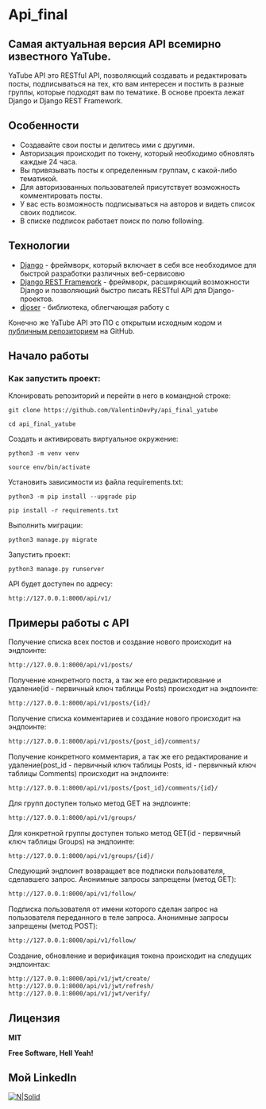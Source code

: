 #  Api_final
## Самая актуальная версия API всемирно известного YaTube.


YaTube API это RESTful API, позволяющий создавать и редактировать посты, подписываться на тех, кто вам интересен и постить в разные группы, которые подходят вам по тематике.
В основе проекта лежат Django и Django REST Framework.


## Особенности

- Создавайте свои посты и делитесь ими с другими.
- Авторизация происходит по токену, который необходимо обновлять каждые 24 часа.
- Вы привязывать посты к определенным группам, с какой-либо тематикой.
- Для авторизованных пользователей присутствует возможность комментировать посты.
- У вас есть возможность подписываться на авторов и видеть список своих подписок.
- В списке подписок работает поиск по полю following.

## Технологии

- [Django](https://github.com/django/django) - фреймворк, который включает в себя все необходимое для быстрой разработки различных веб-сервисовю
- [Django REST Framework](https://www.django-rest-framework.org/) - фреймворк, расширяющий возможности Django и позволяющий быстро писать RESTful API для Django-проектов.
- [djoser](https://github.com/sunscrapers/djoser) - библиотека, облегчающая работу с 

Конечно же YaTube API это ПО с открытым исходным кодом и [публичным репозиторием](https://github.com/ValentinDevPy/api_final_yatube)
 на GitHub.

## Начало работы
### Как запустить проект:

Клонировать репозиторий и перейти в него в командной строке:

```
git clone https://github.com/ValentinDevPy/api_final_yatube
```

```
cd api_final_yatube
```

Cоздать и активировать виртуальное окружение:

```
python3 -m venv venv
```

```
source env/bin/activate
```

Установить зависимости из файла requirements.txt:

```
python3 -m pip install --upgrade pip
```

```
pip install -r requirements.txt
```

Выполнить миграции:

```
python3 manage.py migrate
```

Запустить проект:

```
python3 manage.py runserver
```
API будет доступен по адресу:
```
http://127.0.0.1:8000/api/v1/
```


## Примеры работы с API

Получение списка всех постов и создание нового происходит на эндпоинте:

```sh
http://127.0.0.1:8000/api/v1/posts/
```

Получение конкретного поста, а так же его редактирование и удаление(id - первичный ключ таблицы Posts) происходит на эндпоинте:

```sh
http://127.0.0.1:8000/api/v1/posts/{id}/
```

Получение списка комментариев и создание нового происходит на эндпоинте:

```sh
http://127.0.0.1:8000/api/v1/posts/{post_id}/comments/
```
Получение конкретного комментария, а так же его редактирование и удаление(post_id - первичный ключ таблицы Posts, id - первичный ключ таблицы Comments) происходит на эндпоинте:

```sh
http://127.0.0.1:8000/api/v1/posts/{post_id}/comments/{id}/
```

Для групп доступен только метод GET на эндпоинте:
```sh
http://127.0.0.1:8000/api/v1/groups/
```
Для конкретной группы доступен только метод GET(id - первичный ключ таблицы Groups) на эндпоинте:
```sh
http://127.0.0.1:8000/api/v1/groups/{id}/
```

Следующий эндпоинт возвращает все подписки пользователя, сделавшего запрос. Анонимные запросы запрещены (метод GET):
```sh
http://127.0.0.1:8000/api/v1/follow/
```

Подписка пользователя от имени которого сделан запрос на пользователя переданного в теле запроса. Анонимные запросы запрещены (метод POST):
```sh
http://127.0.0.1:8000/api/v1/follow/
```

Создание, обновление и верификация токена происходит на следущих эндпоинтах: 
```sh
http://127.0.0.1:8000/api/v1/jwt/create/
http://127.0.0.1:8000/api/v1/jwt/refresh/
http://127.0.0.1:8000/api/v1/jwt/verify/
```

## Лицензия

 **MIT**

**Free Software, Hell Yeah!**
## Мой LinkedIn
[![N|Solid](https://upload.wikimedia.org/wikipedia/commons/thumb/0/01/LinkedIn_Logo.svg/320px-LinkedIn_Logo.svg.png)](https://www.linkedin.com/in/vborysh/) 